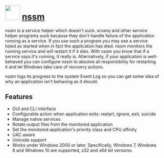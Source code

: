 ﻿# <img src="https://cdn.rawgit.com/chocolatey/chocolatey-coreteampackages/e5fb8d88f655ec82c1b56702686d9627cfc3ac2e/icons/nssm.png" width="48" height="48"/> [nssm](https://chocolatey.org/packages/nssm)

nssm is a service helper which doesn't suck. srvany and other service helper programs suck because they don't handle failure of the application running as a service. If you use such a program you may see a service listed as started when in fact the application has died. nssm monitors the running service and will restart it if it dies. With nssm you know that if a service says it's running, it really is. Alternatively, if your application is well-behaved you can configure nssm to absolve all responsibility for restarting it and let Windows take care of recovery actions.

nssm logs its progress to the system Event Log so you can get some idea of why an application isn't behaving as it should.

## Features

* GUI and CLI interface
* Configurable action when application exits: restart, ignore, exit, suicide
* Manage native services
* Rotate output files from the monitored application
* Set the monitored application's priority class and CPU affinity
* UAC aware
* Unicode support
* Works under Windows 2000 or later. Specifically, Windows 7, Windows 8 and Windows 10 are supported, x32 and x64 bit versions.

